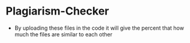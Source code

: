# Plagiarism-Checker
- By uploading these files in the code it will give the percent that how much the files are similar to each other
